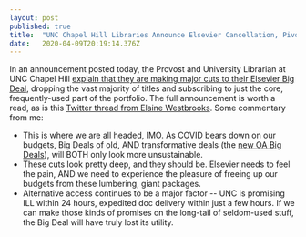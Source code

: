 ```yaml
---
layout: post 
published: true
title:  "UNC Chapel Hill Libraries Announce Elsevier Cancellation, Pivot to A La Carte Model" 
date:   2020-04-09T20:19:14.376Z 
---
```


In an announcement posted today, the Provost and University Librarian at UNC Chapel Hill  [explain that they are making major cuts to their Elsevier Big Deal](https://library.unc.edu/2020/04/upcoming-elsevier-cancellations/), dropping the vast majority of titles and subscribing to just the core, frequently-used part of the portfolio. The full announcement is worth a read, as is this [Twitter thread from Elaine Westbrooks](https://twitter.com/UNC_Librarian/status/1248312893994610691?s=20). Some commentary from me:

- This is where we are all headed, IMO. As COVID bears down on our budgets, Big Deals of old, AND transformative deals (the [new OA Big Deals](https://scholarlykitchen.sspnet.org/2018/09/04/read-publish-good-academy/)), will BOTH only look more unsustainable.
- These cuts look pretty deep, and they should be. Elsevier needs to feel the pain, AND we need to experience the pleasure of freeing up our budgets from these lumbering, giant packages.
- Alternative access continues to be a major factor -- UNC is promising ILL within 24 hours, expedited doc delivery within just a few hours. If we can make those kinds of promises on the long-tail of seldom-used stuff, the Big Deal will have truly lost its utility.

